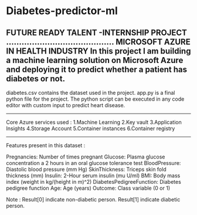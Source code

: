 # Diabetes-predictor-ml
FUTURE READY TALENT -INTERNSHIP PROJECT
..........................................
MICROSOFT AZURE IN HEALTH INDUSTRY
In this project I am building a machine learning solution on Microsoft Azure and deploying it to predict whether a patient has diabetes or not.
-----------------------------------------------------------------------------------------------
diabetes.csv contains the dataset used in the project.
app.py is a final python file for the project.
The python script can be executed in any code editor with custom input to predict heart disease.

-------------------------------------------------------------------------------------------------
Core Azure services used :
1.Machine Learning
2.Key vault
3.Application Insights
4.Storage Account
5.Container instances
6.Container registry

--------------------------------------------------------------------------------------------------
Features present in this dataset :

Pregnancies: Number of times pregnant
Glucose: Plasma glucose concentration a 2 hours in an oral glucose tolerance test
BloodPressure: Diastolic blood pressure (mm Hg)
SkinThickness: Triceps skin fold thickness (mm)
Insulin: 2-Hour serum insulin (mu U/ml)
BMI: Body mass index (weight in kg/(height in m)^2)
DiabetesPedigreeFunction: Diabetes pedigree function
Age: Age (years)
Outcome: Class variable (0 or 1)

Note : Result[0] indicate non-diabetic person.
       Result[1] indicate diabetic person.
